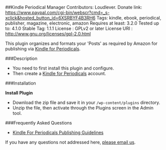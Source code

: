 ##Kindle Periodical Manager
    Contributors: Loudlever.
    Donate link: https://www.paypal.com/cgi-bin/webscr?cmd=_s-xclick&hosted_button_id=6XSRBYF4B3RH6
    Tags: kindle, ebook, periodical, publisher, magazine, electronic, amazon
    Requires at least: 3.2.0
    Tested up to: 4.1.0
    Stable Tag: 1.1.1
    License          : GPLv2 or later
    License URI      : http://www.gnu.org/licenses/gpl-2.0.html

This plugin organizes and formats your 'Posts' as required by Amazon for publishing via [Kindle for Periodicals](https://kindlepublishing.amazon.com/gp/vendor/kindlepubs/kpp/kpp-home).

###Description

* You need to first install this plugin and configure.
* Then create a [Kindle for Periodicals](https://kindlepublishing.amazon.com/gp/vendor/kindlepubs/kpp/kpp-home) account.  

###Installation

**Install Plugin**

* Download the zip file and save it in your `/wp-content/plugins` directory.
* Unzip the file, then activate through the Plugins screen in the Admin tool.


###Frequently Asked Questions

+ [Kindle For Periodicals Publishing Guidelines](https://images-na.ssl-images-amazon.com/images/G/01/kindle-publication/feedGuide-new/KPPUserGuide._V394577284_.html#FeedRequirements)

If you have any questions not addressed here, [please email us](mailto:wordpress@loudlever.com?subject=Question+about+Kindle+plugin).
